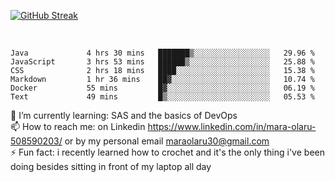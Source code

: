 

[![GitHub Streak](https://streak-stats.demolab.com?user=MaraxD&theme=tokyonight)](https://git.io/streak-stats)
 
 
 <br/>

<!--START_SECTION:waka-->

```text
Java             4 hrs 30 mins   ███████▒░░░░░░░░░░░░░░░░░   29.96 %
JavaScript       3 hrs 53 mins   ██████▒░░░░░░░░░░░░░░░░░░   25.88 %
CSS              2 hrs 18 mins   ████░░░░░░░░░░░░░░░░░░░░░   15.38 %
Markdown         1 hr 36 mins    ██▓░░░░░░░░░░░░░░░░░░░░░░   10.74 %
Docker           55 mins         █▓░░░░░░░░░░░░░░░░░░░░░░░   06.19 %
Text             49 mins         █▒░░░░░░░░░░░░░░░░░░░░░░░   05.53 %
```

<!--END_SECTION:waka-->
<!--[![willianrod's wakatime stats](https://github-readme-stats.vercel.app/api/wakatime?username=MaraxD)](https://github.com/anuraghazra/github-readme-stats)-->

🌱 I’m currently learning: SAS and the basics of DevOps<br/>
📫 How to reach me: on Linkedin https://www.linkedin.com/in/mara-olaru-508590203/ or by my personal email maraolaru30@gmail.com <br/>
⚡ Fun fact: i recently learned how to crochet and it's the only thing i've been doing besides sitting in front of my laptop all day <br/>
 

